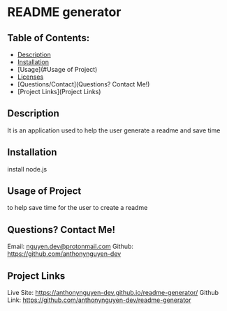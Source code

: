# README generator



## Table of Contents:
* [Description](#Description)
* [Installation](#Installation)
* [Usage](#Usage of Project)
* [Licenses]()
* [Questions/Contact](Questions? Contact Me!)
* [Project Links](Project Links)

## Description

It is an application used to help the user generate a readme and save time



## Installation

install node.js



## Usage of Project

to help save time for the user to create a readme







## Questions? Contact Me!

Email: nguyen.dev@protonmail.com
Github: https://github.com/anthonynguyen-dev



## Project Links 

Live Site: https://anthonynguyen-dev.github.io/readme-generator/
Github Link: https://github.com/anthonynguyen-dev/readme-generator

